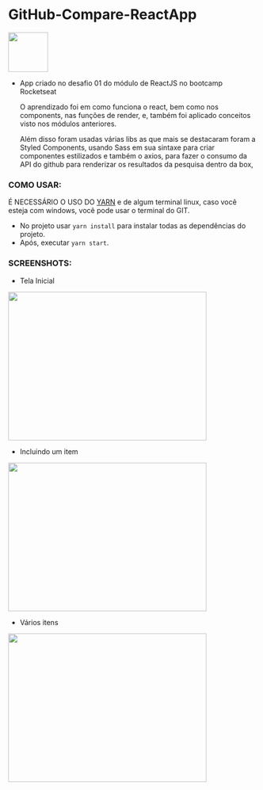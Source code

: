 # GitHub-Compare-ReactApp
  <img src="https://s3.us-east-2.amazonaws.com/gitcompare/Screenshot_7.png"  height = "80"/>

- App criado no desafio 01 do módulo de ReactJS no bootcamp Rocketseat

  O aprendizado foi em como funciona o react, bem como nos components, nas funções de render, e, também foi aplicado conceitos visto nos módulos anteriores.
  
  Além disso foram usadas várias libs as que mais se destacaram foram a Styled Components, usando Sass em sua sintaxe para criar componentes estilizados e também o axios, para fazer o consumo da API do github para renderizar os resultados da pesquisa dentro da box, 
  
 ### COMO USAR:
  É NECESSÁRIO O USO DO [YARN](https://yarnpkg.com/pt-BR/) e de algum terminal linux, caso você esteja com windows, você pode usar o terminal do GIT.
 
  - No projeto usar `yarn install` para instalar todas as dependências do projeto.
  - Após, executar `yarn start`.
  
  ### SCREENSHOTS:
  - Tela Inicial
  <img src="https://s3.us-east-2.amazonaws.com/gitcompare/Screenshot_4.png" height = "300" width = "400" />

  -  Incluindo um item
  <img src="https://s3.us-east-2.amazonaws.com/gitcompare/Screenshot_5.png" height = "300" width = "400" />
  
   - Vários itens
  <img src="https://s3.us-east-2.amazonaws.com/gitcompare/Screenshot_6.png" height = "300" width = "400" />
  
 

